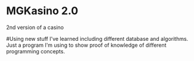 # MGKasino 2.0
 2nd version of a casino

#Using new stuff I've learned including different database and algorithms. Just a program I'm using to show proof of knowledge of different programming concepts.